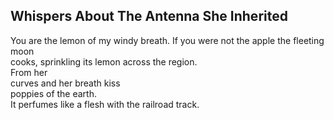 Whispers About The Antenna She Inherited
----------------------------------------
You are the lemon of my windy breath. If you were not the apple the fleeting moon  
cooks, sprinkling its lemon across the region.  
From her  
curves and her breath kiss  
poppies of the earth.  
It perfumes like a flesh with the railroad track.  
